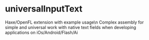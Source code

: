 # universalInputText
Haxe/OpenFL extension with example usage\n
Complex assembly for simple and universal work with native text fields when developing applications on iOs/Android/Flash/Ai
